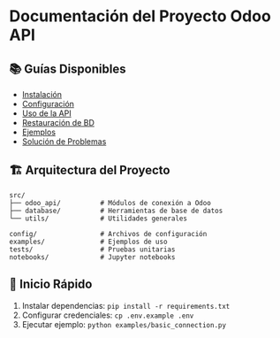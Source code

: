 # Documentación del Proyecto Odoo API

## 📚 Guías Disponibles

- [Instalación](installation.md)
- [Configuración](configuration.md)
- [Uso de la API](api_usage.md)
- [Restauración de BD](database_restore.md)
- [Ejemplos](examples.md)
- [Solución de Problemas](troubleshooting.md)

## 🏗️ Arquitectura del Proyecto

```
src/
├── odoo_api/          # Módulos de conexión a Odoo
├── database/          # Herramientas de base de datos
└── utils/             # Utilidades generales

config/                # Archivos de configuración
examples/              # Ejemplos de uso
tests/                 # Pruebas unitarias
notebooks/             # Jupyter notebooks
```

## 🚀 Inicio Rápido

1. Instalar dependencias: `pip install -r requirements.txt`
2. Configurar credenciales: `cp .env.example .env`
3. Ejecutar ejemplo: `python examples/basic_connection.py`
